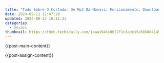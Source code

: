 ```yaml
---
title: "Tudo Sobre O Cortador De Mp3 Da Movavi: Funcionamento, Download E Técnicas De Baixar Com Maior Sucesso"
date: 2024-09-11 12:47:28
updated: 2024-09-13 10:11:21
categories:
  - movavi
thumbnail: https://thmb.techidaily.com/1aaa1948c8657f1c3ade15a5850d4145b4cb86fea7e0bf45a6a316b50b831479.jpg
---
```


{{post-main-content}}

<ins class="adsbygoogle"
     style="display:block"
     data-ad-format="autorelaxed"
     data-ad-client="ca-pub-7571918770474297"
     data-ad-slot="1223367746"></ins>

{{post-assign-content}}

<ins class="adsbygoogle"
     style="display:block"
     data-ad-client="ca-pub-7571918770474297"
     data-ad-slot="8358498916"
     data-ad-format="auto"
     data-full-width-responsive="true"></ins>
